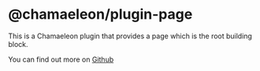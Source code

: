# @chamaeleon/plugin-page

This is a Chamaeleon plugin that provides a page which is the root building block.

You can find out more on [Github](https://github.com/lFandoriNl/chamaeleon#chamaeleon)

